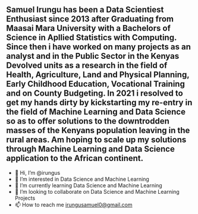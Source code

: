 Samuel Irungu has been a Data Scientiest Enthusiast since 2013 after Graduating from Maasai Mara University with a Bachelors of Science in Apllied Statistics with Computing. 
Since then i have worked on many projects as an analyst and in the Public Sector in the Kenyas Devolved units as a research in the field of Health, Agriculture, Land and Physical Planning, Early Childhood Education, Vocational Training and on County Budgeting. In 2021 i resolved to get my hands dirty by kickstarting my re-entry in the field of Machine Learning and Data Science so as to offer solutions to the downtrodden masses of the Kenyans population leaving in the rural areas. Am hoping to scale up my solutions through Machine Learning and Data Science application to the African continent. 
- 
- 👋 Hi, I’m @irungus
- 👀 I’m interested in Data Science and Machine Learning
- 🌱 I’m currently learning Data Science and Machine Learning
- 💞️ I’m looking to collaborate on Data Science and Machine Learning Projects
- 📫 How to reach me irungusamuel0@gmail.com 

<!---
irungus/irungus is a ✨ special ✨ repository because its `README.md` (this file) appears on your GitHub profile
--->
